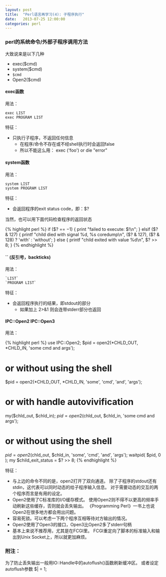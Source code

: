 ```yaml
---
layout: post
title:  "Perl语言再学习(4): 子程序执行"
date:   2013-07-25 12:00:00
categories: perl
---
```


### perl的系统命令/外部子程序调用方法

大致说来是以下几种

* exec($cmd)
* system($cmd)
* `$cmd`
* Open2($cmd)

#### exec函数

用法：

	exec LIST
	exec PROGRAM LIST

特征：

* 只执行子程序，不返回任何信息
	* 在程序/命令不存在或不经shell执行时会返回false
	* 所以不能这么用： exec ('foo') or die "error"

#### system函数

用法：

	system LIST
	system PROGRAM LIST

特征：

* 会返回程序的exit status code，即：$?	

当然，也可以用下面代码检查程序的返回状态

{% highlight perl %}
if ($? == −1) {
   print "failed to execute: $!\n";
}
elsif ($? & 127) {
   printf "child died with signal %d, %s coredump\n",
	   ($? & 127),  ($? & 128) ? 'with' : 'without';
}
else {
   printf "child exited with value %d\n", $? >> 8;
}
{% endhighlight %}

#### `` (反引号，backticks) 

用法：

	`LIST`
	`PROGRAM LIST`

特征：

* 会返回程序执行的结果，即stdout的部分
	* 如果加上 2>&1 则会连带stderr部分也返回



#### IPC::Open2 IPC::Open3


用法：

{% highlight perl %}
use IPC::Open2;
$pid = open2(\*CHLD_OUT, \*CHLD_IN, 'some cmd and args');

# or without using the shell
$pid = open2(\*CHLD_OUT, \*CHLD_IN, 'some', 'cmd', 'and', 'args');

# or with handle autovivification
my($chld_out, $chld_in);
$pid = open2($chld_out, $chld_in, 'some cmd and args');

# or without using the shell
$pid = open2($chld_out, $chld_in, 'some', 'cmd', 'and', 'args');
waitpid( $pid, 0 );
my $child_exit_status = $? >> 8;
{% endhighlight %}


特征：
	
* 与上边的命令不同的是，open2打开了双向通道。
	除了子程序的stdout还有stdin，这代表可以同时动态的给子程序输入信息。
	对于需要动态的交互的两个程序而言是有用的设定。
* Open2使用了C标准库的I/O缓存模式。
	使用Open2则不得不以更高的频率手动刷新这些缓存，否则就会丢失输出。
	《Programming Perl》一书上也说Open2在很多地方都会用出问题。
* 容易死锁。可以考虑一下两个程序互相等待对方输出的情况。
* Open2使用了Open3的接口，Open3比Open2多了stderr句柄
* 基本上来说不推荐用，尤其是在FCGI里。
	FCGI重定向了脚本的标准输入和输出到Unix Socket上，所以就更加麻烦。


### 附注：

为了防止丢失输出一般用IO::Handle中的autoflush()函数刷新缓冲区。
或者设定autoflush参数 $| = 1;
